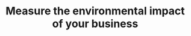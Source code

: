 ---
layout: best-practice
title: "Measure the environmental impact of your business"
order: 01
icon: /assets/climate-icons/Icon-Building.svg
number: "01"
section: Embed In Your Rituals

matter: |
  Understanding the source of your business emissions is
  important to prioritize the most effective pathway to reduce
  emissions. It will also help you to realize the contribution of digital
  technologies to the overall carbon footprint of your operations.

  Since most emissions originate from your supply chain (scope 3),
  measuring them can be challenging as you depend on suppliers
  to provide this information and data points.

  Nonetheless, as you cannot improve what you cannot measure,
  your journey towards sustainability must commence here in order
  to create a more impactful, deliberate, and effective action plan.

do: |
  - Connect with the right people: It could be your ESG team,
  sustainable leaders internally, or external providers with,
  ideally, some experience in digital emissions measurement
  
  - Quantify your company’s value chain (scope 1, 2 and 3) carbon
  emissions and perform a cradle-to-grave lifecycle analysis on
  your product

  - Include impacts from devices, networks, and data centers
  across their life cycle (manufacturing, distribution, usage,
  to end of life)

  - Choose the right metrics and make sure you can measure
  them fairly quickly to begin assessing improvements
  Identify measurement frequency and who’s leading the effort

  - Pinpoint opportunities for emission reduction. Consider the top-
  line revenue opportunities (eg. customer acquisition, adoption of greener products, improved performance and UX, etc.) and
  bottom-line cost savings (lower hosting fees, streamlined
  development, etc.) when presenting your findings to the team.

  - Prioritize opportunities for emission reduction and build
  a roadmap accordingly

  - Repeat annually, or in line with your business development
  strategy

success: |
  - Collective efforts to gauge and reduce ecological
  footprints

  - Cross-departmental participation in green
  initiatives

consider: |
  As a product leader, it's important to recognize that your
  impact and influence can extend beyond the digital realm. As an
  example, if shipping emissions are a big chunk of the emissions
  profile of your e-commerce business, you could lower emissions
  by reducing the return rate of your physical product (by helping
  users buy the right product, at the right size, colour, specs, etc.)
  and by partnering with sustainable, electric local shipping
  companies.
  In 2022, approximately 16.5% of items purchased online were
  returned in the US. Imagine the impact you could make by
  offering a better purchasing experience! Read more on how to
  Influence your value chain and partners.
---